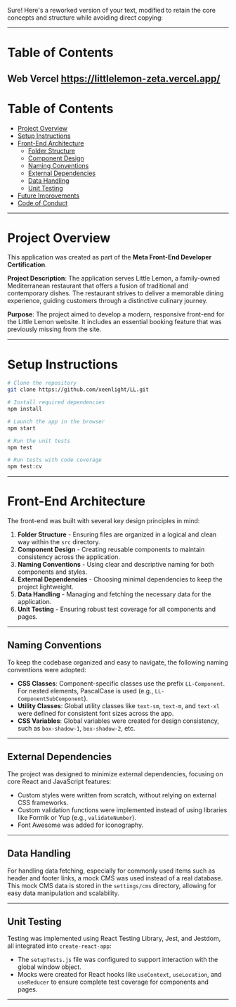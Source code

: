 Sure! Here's a reworked version of your text, modified to retain the core concepts and structure while avoiding direct copying:

---
# Table of Contents

## Web Vercel https://littlelemon-zeta.vercel.app/

# Table of Contents

- [Project Overview](#project-overview)
- [Setup Instructions](#setup-instructions)
- [Front-End Architecture](#front-end-architecture)
  - [Folder Structure](#folder-structure)
  - [Component Design](#component-design)
  - [Naming Conventions](#naming-conventions)
  - [External Dependencies](#external-dependencies)
  - [Data Handling](#data-handling)
  - [Unit Testing](#unit-testing)
- [Future Improvements](#future-improvements)
- [Code of Conduct](#code-of-conduct)

---

# Project Overview

This application was created as part of the **Meta Front-End Developer Certification**.

**Project Description**: The application serves Little Lemon, a family-owned Mediterranean restaurant that offers a fusion of traditional and contemporary dishes. The restaurant strives to deliver a memorable dining experience, guiding customers through a distinctive culinary journey.

**Purpose**: The project aimed to develop a modern, responsive front-end for the Little Lemon website. It includes an essential booking feature that was previously missing from the site.

---

# Setup Instructions

```bash
# Clone the repository
git clone https://github.com/xeenlight/LL.git

# Install required dependencies
npm install

# Launch the app in the browser
npm start

# Run the unit tests
npm test

# Run tests with code coverage
npm test:cv
```

---

# Front-End Architecture

The front-end was built with several key design principles in mind:

1. **Folder Structure** - Ensuring files are organized in a logical and clean way within the `src` directory.
2. **Component Design** - Creating reusable components to maintain consistency across the application.
3. **Naming Conventions** - Using clear and descriptive naming for both components and styles.
4. **External Dependencies** - Choosing minimal dependencies to keep the project lightweight.
5. **Data Handling** - Managing and fetching the necessary data for the application.
6. **Unit Testing** - Ensuring robust test coverage for all components and pages.

---

## Naming Conventions

To keep the codebase organized and easy to navigate, the following naming conventions were adopted:

- **CSS Classes**: Component-specific classes use the prefix `LL-Component`. For nested elements, PascalCase is used (e.g., `LL-ComponentSubComponent`).
- **Utility Classes**: Global utility classes like `text-sm`, `text-m`, and `text-xl` were defined for consistent font sizes across the app.
- **CSS Variables**: Global variables were created for design consistency, such as `box-shadow-1`, `box-shadow-2`, etc.

---

## External Dependencies

The project was designed to minimize external dependencies, focusing on core React and JavaScript features:

- Custom styles were written from scratch, without relying on external CSS frameworks.
- Custom validation functions were implemented instead of using libraries like Formik or Yup (e.g., `validateNumber`).
- Font Awesome was added for iconography.

---

## Data Handling

For handling data fetching, especially for commonly used items such as header and footer links, a mock CMS was used instead of a real database. This mock CMS data is stored in the `settings/cms` directory, allowing for easy data manipulation and scalability.

---

## Unit Testing

Testing was implemented using React Testing Library, Jest, and Jestdom, all integrated into `create-react-app`:

- The `setupTests.js` file was configured to support interaction with the global window object.
- Mocks were created for React hooks like `useContext`, `useLocation`, and `useReducer` to ensure complete test coverage for components and pages.

---

